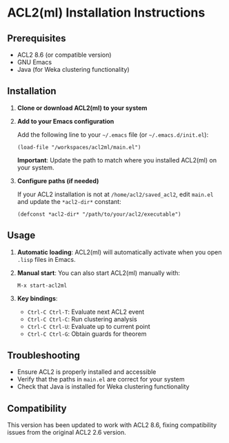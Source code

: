 # ACL2(ml) Installation Instructions

## Prerequisites

- ACL2 8.6 (or compatible version)
- GNU Emacs
- Java (for Weka clustering functionality)

## Installation

1. **Clone or download ACL2(ml) to your system**

2. **Add to your Emacs configuration**
   
   Add the following line to your `~/.emacs` file (or `~/.emacs.d/init.el`):
   
   ```elisp
   (load-file "/workspaces/acl2ml/main.el")
   ```
   
   **Important**: Update the path to match where you installed ACL2(ml) on your system.

3. **Configure paths (if needed)**
   
   If your ACL2 installation is not at `/home/acl2/saved_acl2`, edit `main.el` and update the `*acl2-dir*` constant:
   
   ```elisp
   (defconst *acl2-dir* "/path/to/your/acl2/executable")
   ```

## Usage

1. **Automatic loading**: ACL2(ml) will automatically activate when you open `.lisp` files in Emacs.

2. **Manual start**: You can also start ACL2(ml) manually with:
   ```
   M-x start-acl2ml
   ```

3. **Key bindings**:
   - `Ctrl-C Ctrl-T`: Evaluate next ACL2 event
   - `Ctrl-C Ctrl-C`: Run clustering analysis
   - `Ctrl-C Ctrl-U`: Evaluate up to current point
   - `Ctrl-C Ctrl-G`: Obtain guards for theorem

## Troubleshooting

- Ensure ACL2 is properly installed and accessible
- Verify that the paths in `main.el` are correct for your system
- Check that Java is installed for Weka clustering functionality

## Compatibility

This version has been updated to work with ACL2 8.6, fixing compatibility issues from the original ACL2 2.6 version.
